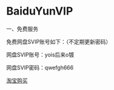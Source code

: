# BaiduYunVIP

一、免费服务

免费网盘SVIP账号如下：（不定期更新密码）

网盘SVIP账号：yois后来o镀

网盘SVIP密码：qwefgh666

[淘宝购买](https://item.taobao.com/item.htm?ft=t&id=614142250531)
